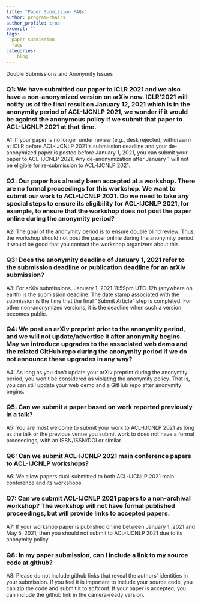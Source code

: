 ```yaml
---
title: "Paper Submission FAQs"
author: program-chairs
author_profile: true
excerpt: ""
tags:
  paper-submission
  faqs
categories:
    blog
---
```


Double Submissions and Anonymity Issues

### Q1: We have submitted our paper to ICLR 2021 and we also have a non-anonymized version on arXiv now. ICLR'2021 will notify us of the final result on January 12, 2021 which is in the anonymity period of ACL-IJCNLP 2021, we wonder if it would be against the anonymous policy if we submit that paper to ACL-IJCNLP 2021 at that time. 

A1: If your paper is no longer under review (e.g., desk rejected, withdrawn) at ICLR before ACL-IJCNLP 2021's submission deadline and your de-anonymized paper is posted before January 1, 2021, you can submit your paper to ACL-IJCNLP 2021. Any de-anonymization after January 1 will not be eligible for re-submission to ACL-IJCNLP 2021.

### Q2: Our paper has already been accepted at a workshop. There are no formal proceedings for this workshop. We want to submit our work to ACL-IJCNLP 2021. Do we need to take any special steps to ensure its eligibility for ACL-IJCNLP 2021, for example, to ensure that the workshop does not post the paper online during the anonymity period?

A2: The goal of the anonymity period is to ensure double blind review. Thus, the workshop should not post the paper online during the anonymity period. It would be good that you contact the workshop organizers about this.

### Q3: Does the anonymity deadline of January 1, 2021 refer to the submission deadline or publication deadline for an arXiv submission?

A3: For arXiv submissions, January 1, 2021 11:59pm UTC-12h (anywhere on earth) is the submission deadline. The date stamp associated with the submission is the time that the final "Submit Article" step is completed. For other non-anonymized versions, it is the deadline when such a version becomes public.

### Q4: We post an arXiv preprint prior to the anonymity period, and we will not update/advertise it after anonymity begins. May we introduce upgrades to the associated web demo and the related GitHub repo during the anonymity period if we do not announce these upgrades in any way?
A4: As long as you don't update your arXiv preprint during the anonymity period, you won't be considered as violating the anonymity policy. That is, you can still update your web demo and a GitHub repo after anonymity begins.

### Q5: Can we submit a paper based on work reported previously in a talk?
A5: You are most welcome to submit your work to ACL-IJCNLP 2021 as long as the talk or the previous venue you submit work to does not have a formal proceedings, with an ISBN/ISSN/DOI or similar.

### Q6: Can we submit ACL-IJCNLP 2021 main conference papers to ACL-IJCNLP workshops?
A6: We allow papers dual-submitted to both ACL-IJCNLP 2021 main conference and its workshops.

### Q7: Can we submit ACL-IJCNLP 2021 papers to a non-archival workshop? The workshop will not have formal published proceedings, but will provide links to accepted papers.
A7: If your workshop paper is published online between January 1, 2021 and May 5, 2021, then you should not submit to ACL-IJCNLP 2021 due to its anonymity policy.

### Q8: In my paper submission, can I include a link to my source code at github?
A8: Please do not include github links that reveal the authors' identities in your submission. If you feel it is important to include your source code, you can zip the code and submit it to softconf. If your paper is accepted, you can include the github link in the camera-ready version.

